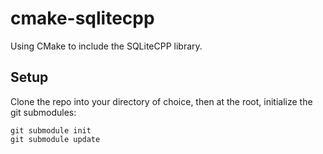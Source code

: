 # cmake-sqlitecpp
Using CMake to include the SQLiteCPP library.

## Setup
Clone the repo into your directory of choice, then at the root, initialize the git submodules:

```
git submodule init
git submodule update
```
